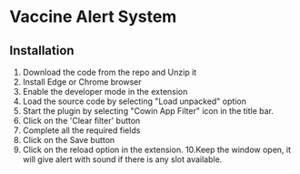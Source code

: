 # Vaccine Alert System

## Installation
1. Download the code from the repo and Unzip it
2. Install Edge or Chrome browser
3. Enable the developer mode in the extension
4. Load the source code by selecting "Load unpacked" option
5. Start the plugin by selecting "Cowin App Filter" icon in the title bar.
6. Click on the 'Clear filter' button
7. Complete all the required fields
8. Click on the Save button
9. Click on the reload option in the extension.
10.Keep the window open, it will give alert with sound if there is any slot available.
